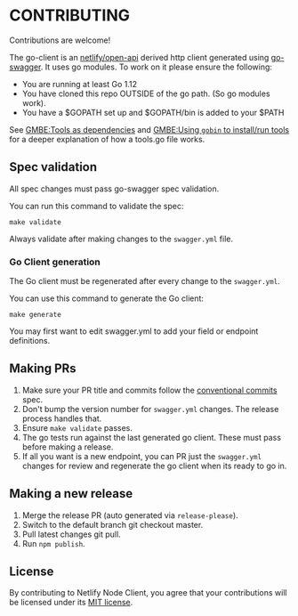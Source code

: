 # CONTRIBUTING

Contributions are welcome!

The go-client is an [netlify/open-api][open-api] derived http client generated using [go-swagger][go-swagger]. It uses go modules. To work on it please ensure the following:

- You are running at least Go 1.12
- You have cloned this repo OUTSIDE of the go path. (So go modules work).
- You have a $GOPATH set up and $GOPATH/bin is added to your \$PATH

See [GMBE:Tools as dependencies](https://github.com/go-modules-by-example/index/tree/master/010_tools) and [GMBE:Using `gobin` to install/run tools](https://github.com/go-modules-by-example/index/tree/master/017_using_gobin) for a deeper explanation of how a tools.go file works.

## Spec validation

All spec changes must pass go-swagger spec validation.

You can run this command to validate the spec:

    make validate

Always validate after making changes to the `swagger.yml` file.

### Go Client generation

The Go client must be regenerated after every change to the `swagger.yml`.

You can use this command to generate the Go client:

    make generate

You may first want to edit swagger.yml to add your field or endpoint definitions.

## Making PRs

1. Make sure your PR title and commits follow the [conventional commits](https://www.conventionalcommits.org/en/v1.0.0/) spec.
2. Don't bump the version number for `swagger.yml` changes. The release process handles that.
3. Ensure `make validate` passes.
4. The go tests run against the last generated go client. These must pass before making a release.
5. If all you want is a new endpoint, you can PR just the `swagger.yml` changes for review and regenerate the go client when its ready to go in.

## Making a new release

1. Merge the release PR (auto generated via `release-please`).
2. Switch to the default branch git checkout master.
3. Pull latest changes git pull.
4. Run `npm publish`.

## License

By contributing to Netlify Node Client, you agree that your contributions will be licensed
under its [MIT license](LICENSE).

[godoc-img]: https://godoc.org/github.com/netlify/go-client/?status.svg
[godoc]: https://godoc.org/github.com/netlify/go-client
[goreport-img]: https://goreportcard.com/badge/github.com/netlify/go-client
[goreport]: https://goreportcard.com/report/github.com/netlify/go-client
[git-img]: https://img.shields.io/github/release/netlify/go-client.svg
[git]: https://github.com/netlify/go-client/releases/latest
[gobin]: https://github.com/myitcv/gobin
[modules]: https://github.com/golang/go/wiki/Modules
[open-api]: https://github.com/netlify/open-api
[go-swagger]: https://github.com/go-swagger/go-swagger
[go-modules]: https://github.com/golang/go/wiki/Modules
[swagger]: https://github.com/netlify/open-api/blob/master/swagger.yml
